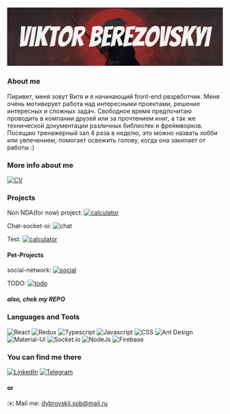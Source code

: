 ![Header](https://github.com/colorfulmdx2/colorfulmdx2/blob/main/assets/samurai.png)

### About me

Пиривет, меня зовут Витя и я начинающий front-end рвзрвботчик. Меня очень мотивирует работа над интересными проектами, решение интересных и сложных задач. Свободное время предпочитаю проводить в компании друзей или за прочтением книг, а так же технической документации различных библиотек и фреймворков. Посещаю тренажерный зал 4 раза в неделю, это можно назвать хобби или увлечением, помогает освежить голову, когда она закипает от работы :) 

### More info about me

[![CV](https://img.shields.io/static/v1?label=CheckThis&message=CV&color=blueviolet)](https://rezume.me/rs/0Jyjfdq5)

### Projects

Non NDA(for now)
project:  [![calculator](https://img.shields.io/static/v1?label=LoadCalculator&message=In_Progress&color=orange)](https://omgpiu-load-calculator.web.app/)

Chat-socket-oi:  ![chat](https://img.shields.io/static/v1?label=Chat&message=In_Progress&color=orange)

Test: [![calculator](https://img.shields.io/static/v1?label=SkySaga&message=Finish&color=green)](https://skysaga-86e91.web.app/login)

#### Pet-Projects

social-network:  [![social](https://img.shields.io/static/v1?label=Social_network&message=Finish&color=green)](https://omgpiu.github.io/pathofsamurai)

TODO: [![todo](https://img.shields.io/static/v1?label=TODO&message=Finish&color=green)](https://omgpiu.github.io/todolist)

##### also, chek my REPO

### Languages and Tools

![React](https://img.shields.io/badge/-REACT-282c34?style=for-the-badge&logo=react)
![Redux](https://img.shields.io/badge/-Redux-282c34?style=for-the-badge&logo=Redux)
![Typescript](https://img.shields.io/badge/-Typescript-282c34?style=for-the-badge&logo=Typescript)
![Javascript](https://img.shields.io/badge/-Javascript-282c34?style=for-the-badge&logo=Javascript)
![CSS](https://img.shields.io/badge/-CSS-282c34?style=for-the-badge&logo=css3)
![Ant Design](https://img.shields.io/badge/-AntDesign-282c34?style=for-the-badge&logo=Ant-Design)
![Material-UI](https://img.shields.io/badge/-Material.UI-282c34?style=for-the-badge&logo=Material-UI)
![Socket.io](https://img.shields.io/badge/-Socket.io-282c34?style=for-the-badge&logo=Socket.io)
![NodeJs](https://img.shields.io/badge/-NodeJs-282c34?style=for-the-badge&logo=Node.js)
![Firebase](https://img.shields.io/badge/-Firebase-282c34?style=for-the-badge&logo=firebase)

### You can find me there

[![LinkedIn](https://img.shields.io/badge/-LinkedIn-282c34?style=for-the-badge&logo=LinkedIn)](https://www.linkedin.com/in/adubrovskii/)
[![Telegram](https://img.shields.io/badge/-Telegram-282c34?style=for-the-badge&logo=Telegram)](https://t.me/omgpiu)

#### or

✉️ Mail me: dybrovskii.spb@mail.ru




